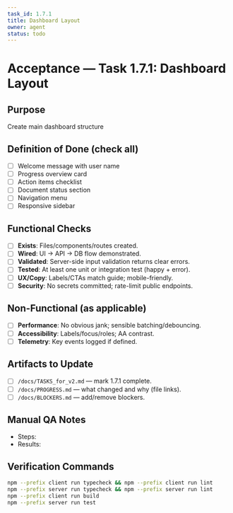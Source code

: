 ```yaml
---
task_id: 1.7.1
title: Dashboard Layout
owner: agent
status: todo
---
```


# Acceptance — Task 1.7.1: Dashboard Layout

## Purpose
Create main dashboard structure

## Definition of Done (check all)
- [ ] Welcome message with user name
- [ ] Progress overview card
- [ ] Action items checklist
- [ ] Document status section
- [ ] Navigation menu
- [ ] Responsive sidebar

## Functional Checks
- [ ] **Exists**: Files/components/routes created.
- [ ] **Wired**: UI → API → DB flow demonstrated.
- [ ] **Validated**: Server-side input validation returns clear errors.
- [ ] **Tested**: At least one unit or integration test (happy + error).
- [ ] **UX/Copy**: Labels/CTAs match guide; mobile-friendly.
- [ ] **Security**: No secrets committed; rate-limit public endpoints.

## Non-Functional (as applicable)
- [ ] **Performance**: No obvious jank; sensible batching/debouncing.
- [ ] **Accessibility**: Labels/focus/roles; AA contrast.
- [ ] **Telemetry**: Key events logged if defined.

## Artifacts to Update
- [ ] `/docs/TASKS_for_v2.md` — mark 1.7.1 complete.
- [ ] `/docs/PROGRESS.md` — what changed and why (file links).
- [ ] `/docs/BLOCKERS.md` — add/remove blockers.

## Manual QA Notes
- Steps:
- Results:

## Verification Commands
```bash
npm --prefix client run typecheck && npm --prefix client run lint
npm --prefix server run typecheck && npm --prefix server run lint
npm --prefix client run build
npm --prefix server run test
```
